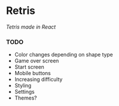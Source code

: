# Retris

_Tetris made in React_

### TODO

- Color changes depending on shape type
- Game over screen
- Start screen
- Mobile buttons
- Increasing difficulty
- Styling
- Settings
- Themes?
